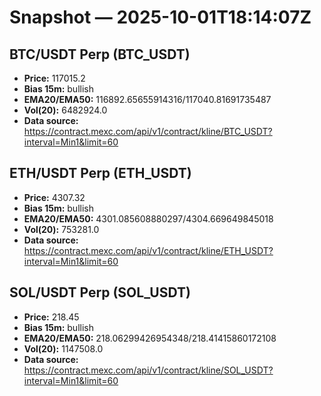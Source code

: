 # Snapshot — 2025-10-01T18:14:07Z

## BTC/USDT Perp (BTC_USDT)
- **Price:** 117015.2
- **Bias 15m:** bullish
- **EMA20/EMA50:** 116892.65655914316/117040.81691735487
- **Vol(20):** 6482924.0
- **Data source:** https://contract.mexc.com/api/v1/contract/kline/BTC_USDT?interval=Min1&limit=60

## ETH/USDT Perp (ETH_USDT)
- **Price:** 4307.32
- **Bias 15m:** bullish
- **EMA20/EMA50:** 4301.085608880297/4304.669649845018
- **Vol(20):** 753281.0
- **Data source:** https://contract.mexc.com/api/v1/contract/kline/ETH_USDT?interval=Min1&limit=60

## SOL/USDT Perp (SOL_USDT)
- **Price:** 218.45
- **Bias 15m:** bullish
- **EMA20/EMA50:** 218.06299426954348/218.41415860172108
- **Vol(20):** 1147508.0
- **Data source:** https://contract.mexc.com/api/v1/contract/kline/SOL_USDT?interval=Min1&limit=60
